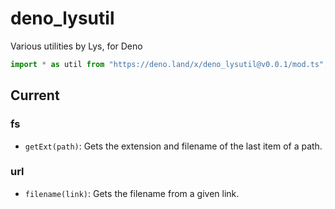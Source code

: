# deno_lysutil

Various utilities by Lys, for Deno

```ts
import * as util from "https://deno.land/x/deno_lysutil@v0.0.1/mod.ts"; // This should import it nicely.
```

## Current

### fs

- `getExt(path)`: Gets the extension and filename of the last item of a path.

### url

- `filename(link)`: Gets the filename from a given link.
